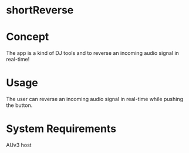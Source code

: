 # shortReverse

# Concept

The app is a kind of DJ tools and to reverse an incoming audio signal in real-time!

# Usage

The user can reverse an incoming audio signal in real-time while pushing the button.

# System Requirements 

AUv3 host
